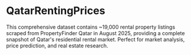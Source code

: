 # QatarRentingPrices
This comprehensive dataset contains ~19,000 rental property listings scraped from PropertyFinder Qatar in August 2025, providing a complete snapshot of Qatar's residential rental market. Perfect for market analysis, price prediction, and real estate research.
